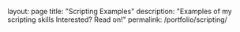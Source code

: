 layout: page
title: "Scripting Examples"
description: "Examples of my scripting skills
Interested? Read on!"
permalink: /portfolio/scripting/

